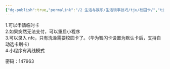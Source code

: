 ```yaml
---
{"dg-publish":true,"permalink":"/2 生活与娱乐/生活琐事技巧/tju/校园卡/","title":"校园卡"}
---
```


1.可以申请临时卡  
2.如果突然无法支付，可以重启小程序  
3.可以录入 nfc，只有洗澡需要校园卡了。（华为智闪卡设置为默认卡后，支持自动选卡刷卡）  
4.小程序有离线模式

密码：147963